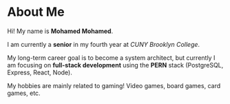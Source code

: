 # About Me

Hi! My name is **Mohamed Mohamed**. 

I am currently a **senior** in my fourth year at *CUNY Brooklyn College*.

My long-term career goal is to become a system architect, but currently I am focusing 
on **full-stack development** using the **PERN** stack (PostgreSQL, Express, React, Node).

My hobbies are mainly related to gaming! Video games, board games, card games, etc.
